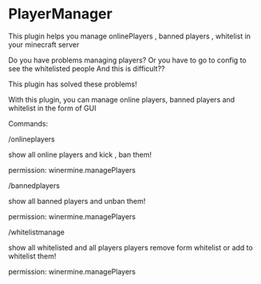 # PlayerManager
This plugin helps you manage onlinePlayers , banned players , whitelist in your minecraft server

Do you have problems managing players?
Or you have to go to config to see the whitelisted people
And this is difficult??

This plugin has solved these problems!

With this plugin, you can manage online players, banned players and whitelist in the form of GUI

Commands:

/onlineplayers

show all online players and kick , ban them!

permission: winermine.managePlayers




/bannedplayers

show all banned players and unban them!

permission: winermine.managePlayers









/whitelistmanage

show all whitelisted and all players players remove form whitelist or add to whitelist them!

permission: winermine.managePlayers
